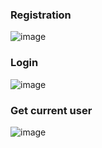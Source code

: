 ### Registration
![image](https://github.com/lavsora/postman-test/assets/51271538/5f8eab98-a259-4a36-8559-227c0ec2c29e)

### Login
![image](https://github.com/lavsora/postman-test/assets/51271538/807b5476-b530-4d93-ab14-9c086362ee7b)

### Get current user
![image](https://github.com/lavsora/postman-test/assets/51271538/6ddd4ad7-558b-4137-84e5-5bb27933b910)
